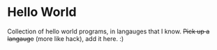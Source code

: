 # Hello World

Collection of hello world programs, in langauges that I know. ~~Pick up a langauge~~ (more like hack), add it here. :)
